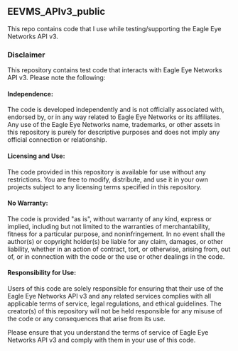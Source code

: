 ## EEVMS_APIv3_public ##

This repo contains code that I use while testing/supporting the Eagle Eye Networks API v3.

### Disclaimer ###
This repository contains test code that interacts with Eagle Eye Networks API v3. Please note the following:

#### Independence: ####
The code is developed independently and is not officially associated with, endorsed by, or in any way related to Eagle Eye Networks or its affiliates. Any use of the Eagle Eye Networks name, trademarks, or other assets in this repository is purely for descriptive purposes and does not imply any official connection or relationship.

#### Licensing and Use: #### 
The code provided in this repository is available for use without any restrictions. You are free to modify, distribute, and use it in your own projects subject to any licensing terms specified in this repository.

#### No Warranty: ####
The code is provided "as is", without warranty of any kind, express or implied, including but not limited to the warranties of merchantability, fitness for a particular purpose, and noninfringement. In no event shall the author(s) or copyright holder(s) be liable for any claim, damages, or other liability, whether in an action of contract, tort, or otherwise, arising from, out of, or in connection with the code or the use or other dealings in the code.

#### Responsibility for Use: ####
Users of this code are solely responsible for ensuring that their use of the Eagle Eye Networks API v3 and any related services complies with all applicable terms of service, legal regulations, and ethical guidelines. The creator(s) of this repository will not be held responsible for any misuse of the code or any consequences that arise from its use.

Please ensure that you understand the terms of service of Eagle Eye Networks API v3 and comply with them in your use of this code.